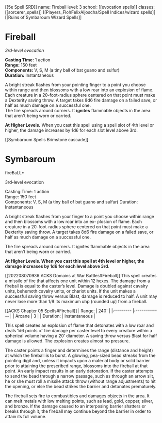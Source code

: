 [[5e Spell SRD]]
name: Fireball
level: 3
school: [[evocation spells]]
classes: [[sorcerer_spells]]
         [[Players_FlohFelixAljoscha/Spell Indices/wizard spells]][[Ruins of Symbaroum Wizard Spells]]

# Fireball 
_3rd-level evocation_ 

**Casting Time:** 1 action    
**Range:** 150 feet    
**Components:** V, S, M (a tiny ball of bat guano and sulfur)    
**Duration:** Instantaneous 

A bright streak flashes from your pointing finger to a point you choose within range and then blossoms with a low roar into an explosion of flame. Each creature in a 20-foot-radius sphere centered on that point must make a Dexterity saving throw. A target takes 8d6 fire damage on a failed save, or half as much damage on a successful one.    
The fire spreads around corners. It **ignites** flammable objects in the area that aren't being worn or carried. 

**At Higher Levels.** When you cast this spell using a spell slot of 4th level or higher, the damage increases by 1d6 for each slot level above 3rd. 

[[Symbaroum Spells Brimstone cascade]]

# Symbaroum 



fireBaLL*

3rd-level evocation

Casting Time: 1 action  
Range: 150 feet  
Components: V, S, M (a tiny ball of bat guano and sulfur) Duration: Instantaneous

A bright streak flashes from your finger to a point you choose within range and then blossoms with a low roar into an ex- plosion of flame. Each creature in a 20-foot-radius sphere centered on that point must make a Dexterity saving throw. A target takes 8d6 fire damage on a failed save, or half as much damage on a successful one.

The fire spreads around corners. It ignites flammable objects in the area that aren’t being worn or carried.

**At Higher Levels. When you cast this spell at 4th level or higher, the damage increases by 1d6 for each level above 3rd.**

[[202208070936 ACKS Domains at War Battles#Fireball]]
This spell creates a missile of fire that affects one unit within 12 hexes. The damage from a fireball is equal to the caster’s level. Damage is doubled against cavalry units, behemoth cavalry units, or chariot units. If the unit makes a successful saving throw versus Blast, damage is reduced to half. A unit may never lose more than 1/8 its maximum uhp (rounded up) from a fireball.

[[ACKS Chapter 05 Spells#Fireball]]
| Range:    | 240'          |
|:--------- |:------------- |
| Arcane    | 3             |
| Duration: | instantaneous |

This spell creates an explosion of flame that detonates with a low roar and deals 1d6 points of fire damage per caster level to every creature within a spherical volume having a 20' diameter. A saving throw versus Blast for half damage is allowed. The explosion creates almost no pressure.

The caster points a finger and determines the range (distance and height) at which the fireball is to burst. A glowing, pea-sized bead streaks from the pointing digit and, unless it impacts upon a material body or solid barrier prior to attaining the prescribed range, blossoms into the fireball at that point. An early impact results in an early detonation. If the caster attempts to send the bead through a narrow passage, such as through an arrow slit, he or she must roll a missile attack throw (without range adjustments) to hit the opening, or else the bead strikes the barrier and detonates prematurely.

The fireball sets fire to combustibles and damages objects in the area. It can melt metals with low melting points, such as lead, gold, copper, silver, and bronze. If the damage caused to an interposing barrier shatters or breaks through it, the fireball may continue beyond the barrier in order to attain its full volume.
